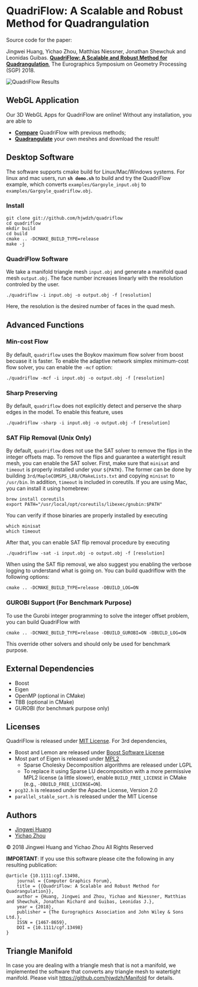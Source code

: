 # QuadriFlow: A Scalable and Robust Method for Quadrangulation

Source code for the paper:

Jingwei Huang, Yichao Zhou, Matthias Niessner, Jonathan Shewchuk and Leonidas Guibas. [**QuadriFlow: A Scalable and Robust Method for Quadrangulation**](http://stanford.edu/~jingweih/papers/quadriflow/quadriflow.pdf), The Eurographics Symposium on Geometry Processing (SGP) 2018.

<!-- ## Processing Result -->
![QuadriFlow Results](https://github.com/hjwdzh/quadriflow/raw/master/img/result.jpg)

## WebGL Application
Our 3D WebGL Apps for QuadriFlow are online!  Without any installation, you are able to
*  [**Compare**](https://yichaozhou.com/publication/1805quadriflow/#demo) QuadriFlow with previous methods;
*  [**Quadrangulate**](https://yichaozhou.com/publication/1805quadriflow/#tool) your own meshes and
    download the result!

## Desktop Software
The software supports cmake build for Linux/Mac/Windows systems. For linux and mac users, run **`sh demo.sh`** to build and try the QuadriFlow example, which converts `examples/Gargoyle_input.obj` to `examples/Gargoyle_quadriflow.obj`.

### Install

```
git clone git://github.com/hjwdzh/quadriflow
cd quadriflow
mkdir build
cd build
cmake .. -DCMAKE_BUILD_TYPE=release
make -j
```

### QuadriFlow Software

We take a manifold triangle mesh `input.obj` and generate a manifold quad mesh `output.obj`. The face number increases linearly with the resolution controled by the user.

```
./quadriflow -i input.obj -o output.obj -f [resolution]
```

Here, the resolution is the desired number of faces in the quad mesh.

## Advanced Functions

### Min-cost Flow
By default, `quadriflow` uses the Boykov maximum flow solver from boost becuase it is faster.  To
enable the adaptive network simplex minimum-cost flow solver, you can enable the `-mcf` option:

```
./quadriflow -mcf -i input.obj -o output.obj -f [resolution]
```

### Sharp Preserving
By default, `quadriflow` does not explicitly detect and perserve the sharp edges in the model. To
enable this feature, uses

```
./quadriflow -sharp -i input.obj -o output.obj -f [resolution]
```

### SAT Flip Removal (Unix Only)
By default, `quadriflow` does not use the SAT solver to remove the flips in the integer offsets
map.  To remove the flips and guarantee a watertight result mesh, you can enable the SAT solver.
First, make sure that `minisat` and `timeout` is properly installed under your `${PATH}`.  The
former can be done by building `3rd/MapleCOMSPS_LRB/CMakeLists.txt` and copying `minisat` to `/usr/bin`.
In addition, `timeout` is included in coreutils. If you are using Mac, you can install it using
homebrew:
```
brew install coreutils
export PATH="/usr/local/opt/coreutils/libexec/gnubin:$PATH"
```

You can verify if those binaries are properly installed by executing
```
which minisat
which timeout
```

After that, you can enable SAT flip removal procedure by executing
```
./quadriflow -sat -i input.obj -o output.obj -f [resolution]
```

When using the SAT flip removal, we also suggest you enabling the verbose logging to understand
what is going on. You can build quadriflow with the following options:
```
cmake .. -DCMAKE_BUILD_TYPE=release -DBUILD_LOG=ON
```

### GUROBI Support (For Benchmark Purpose)

To use the Gurobi integer programming to solve the integer offset problem, you can build QuadriFlow with
```
cmake .. -DCMAKE_BUILD_TYPE=release -DBUILD_GUROBI=ON -DBUILD_LOG=ON
```
This override other solvers and should only be used for benchmark purpose.

## External Dependencies
* Boost
* Eigen
* OpenMP (optional in CMake)
* TBB (optional in CMake)
* GUROBI (for benchmark purpose only)

## Licenses

QuadriFlow is released under [MIT License](LICENSE.txt).
For 3rd dependencies,
* Boost and Lemon are released under [Boost Software License](https://lemon.cs.elte.hu/trac/lemon/wiki/License)
* Most part of Eigen is released under [MPL2](https://www.mozilla.org/en-US/MPL/2.0/FAQ/)
    * Sparse Cholesky Decomposition algorithms are released under LGPL
    * To replace it using Sparse LU decomposition with a more permissive MPL2 license (a little slower), enable `BUILD_FREE_LICENSE` in CMake (e.g., `-DBUILD_FREE_LICENSE=ON`).
* `pcg32.h` is released under the Apache License, Version 2.0
* `parallel_stable_sort.h` is released under the MIT License

## Authors
- [Jingwei Huang](mailto:jingweih@stanford.edu)
- [Yichao Zhou](mailto:zyc@berkeley.edu)

&copy; 2018 Jingwei Huang and Yichao Zhou All Rights Reserved

**IMPORTANT**: If you use this software please cite the following in any resulting publication:
```
@article {10.1111:cgf.13498,
    journal = {Computer Graphics Forum},
    title = {{QuadriFlow: A Scalable and Robust Method for Quadrangulation}},
    author = {Huang, Jingwei and Zhou, Yichao and Niessner, Matthias and Shewchuk, Jonathan Richard and Guibas, Leonidas J.},
    year = {2018},
    publisher = {The Eurographics Association and John Wiley & Sons Ltd.},
    ISSN = {1467-8659},
    DOI = {10.1111/cgf.13498}
}
```

## Triangle Manifold

In case you are dealing with a triangle mesh that is not a manifold, we implemented the software that converts any triangle mesh to watertight manifold. Please visit https://github.com/hjwdzh/Manifold for details.
